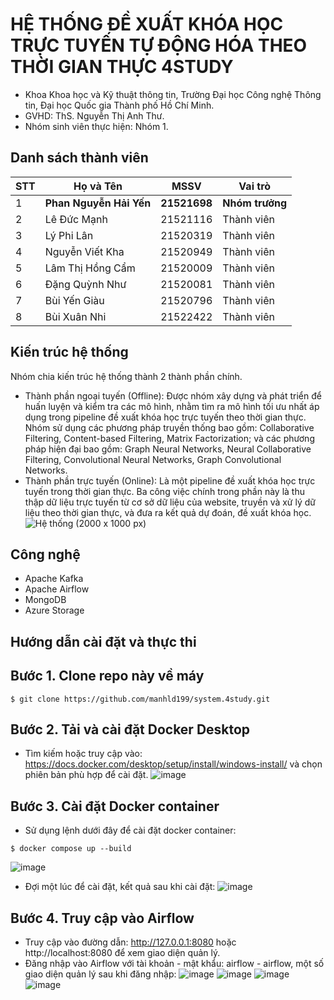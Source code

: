 # HỆ THỐNG ĐỀ XUẤT KHÓA HỌC TRỰC TUYẾN TỰ ĐỘNG HÓA THEO THỜI GIAN THỰC 4STUDY

- Khoa Khoa học và Kỹ thuật thông tin, Trường Đại học Công nghệ Thông tin, Đại học Quốc gia Thành phố Hồ Chí Minh.
- GVHD: ThS. Nguyễn Thị Anh Thư.
- Nhóm sinh viên thực hiện: Nhóm 1.

## Danh sách thành viên

| STT | Họ và Tên               | MSSV         | Vai trò         |
| --- | ----------------------- | ------------ | --------------- |
| 1   | **Phan Nguyễn Hải Yến** | **21521698** | **Nhóm trưởng** |
| 2   | Lê Đức Mạnh             | 21521116     | Thành viên      |
| 3   | Lý Phi Lân              | 21520319     | Thành viên      |
| 4   | Nguyễn Viết Kha         | 21520949     | Thành viên      |
| 5   | Lâm Thị Hồng Cẩm        | 21520009     | Thành viên      |
| 6   | Đặng Quỳnh Như          | 21520081     | Thành viên      |
| 7   | Bùi Yến Giàu            | 21520796     | Thành viên      |
| 8   | Bùi Xuân Nhi            | 21522422     | Thành viên      |

## Kiến trúc hệ thống

Nhóm chia kiến trúc hệ thống thành 2 thành phần chính.

- Thành phần ngoại tuyến (Offline): Được nhóm xây dựng và phát triển để huấn luyện và kiểm tra các mô hình, nhằm tìm ra mô hình tối ưu nhất áp dụng trong pipeline đề xuất khóa học trực tuyến theo thời gian thực. Nhóm sử dụng các phương pháp truyền thống bao gồm: Collaborative Filtering, Content-based Filtering, Matrix Factorization; và các phương pháp hiện đại bao gồm: Graph Neural Networks, Neural Collaborative Filtering, Convolutional Neural Networks, Graph Convolutional Networks.
- Thành phần trực tuyến (Online): Là một pipeline đề xuất khóa học trực tuyến trong thời gian thực. Ba công việc chính trong phần này là thu thập dữ liệu trực tuyến từ cơ sở dữ liệu của website, truyền và xử lý dữ liệu theo thời gian thực, và đưa ra kết quả dự đoán, đề xuất khóa học.
  ![Hệ thống (2000 x 1000 px)](https://github.com/user-attachments/assets/07cce28d-ea94-4618-ab3d-77b1268f6515)

## Công nghệ

- Apache Kafka
- Apache Airflow
- MongoDB
- Azure Storage

## Hướng dẫn cài đặt và thực thi

## Bước 1. Clone repo này về máy

```
$ git clone https://github.com/manhld199/system.4study.git
```

## Bước 2. Tải và cài đặt Docker Desktop

- Tìm kiếm hoặc truy cập vào: https://docs.docker.com/desktop/setup/install/windows-install/ và chọn phiên bản phù hợp để cài đặt.
  ![image](https://github.com/user-attachments/assets/f3bad5c8-7afa-4b5f-a4ca-effdb99dd063)

## Bước 3. Cài đặt Docker container

- Sử dụng lệnh dưới đây để cài đặt docker container:

```
$ docker compose up --build
```

![image](https://github.com/user-attachments/assets/9f012bb8-b24a-42c5-a535-b9939405b395)

- Đợi một lúc để cài đặt, kết quả sau khi cài đặt:
  ![image](https://github.com/user-attachments/assets/f49a6822-98d6-4c4b-aa9a-bb4915b4acf5)

## Bước 4. Truy cập vào Airflow

- Truy cập vào đường dẫn: http://127.0.0.1:8080 hoặc http://localhost:8080 để xem giao diện quản lý.
- Đăng nhập vào Airflow với tài khoản - mật khẩu: airflow - airflow, một số giao diện quản lý sau khi đăng nhập:
  ![image](https://github.com/user-attachments/assets/cfbeb02d-ebb3-4e5d-8dc9-2cf3b6cc2b25)
  ![image](https://github.com/user-attachments/assets/b6921e84-830d-437b-b9b7-900644ba118c)
  ![image](https://github.com/user-attachments/assets/429c8a72-a143-40ce-8eee-80d0f252b914)
  ![image](https://github.com/user-attachments/assets/9071bdf3-1512-4c12-9992-6661062c05f7)
